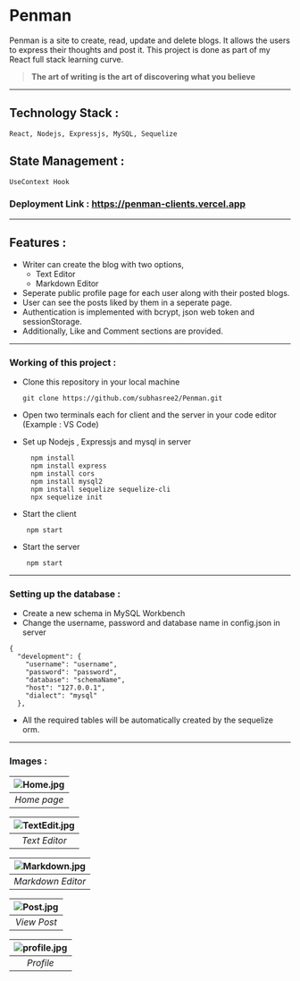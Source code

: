 # Penman 
Penman is a site to create, read, update and delete blogs. It allows the users to express their thoughts and post it. This project is done as part of my React full stack learning curve.

> **The art of writing is the art of discovering what you believe**
---
## Technology Stack :
    React, Nodejs, Expressjs, MySQL, Sequelize 
## State Management :
    UseContext Hook
### Deployment Link :   <a>https://penman-clients.vercel.app</a>
---
## Features :
- Writer can create the blog with two options,
    - Text Editor 
    - Markdown Editor
- Seperate public profile page for each user along with their posted blogs.
- User can see the posts liked by them in a seperate page.
- Authentication is implemented with bcrypt, json web token and sessionStorage.
- Additionally, Like and Comment sections are provided.

---

### Working of this project :
- Clone this repository in your local machine 

      git clone https://github.com/subhasree2/Penman.git
- Open two terminals each for client and the server in your code editor (Example : VS Code)
- Set up Nodejs , Expressjs and mysql in server

        npm install
        npm install express 
        npm install cors
        npm install mysql2
        npm install sequelize sequelize-cli
        npx sequelize init
        
- Start the client 

       npm start

- Start the server

       npm start
---

### Setting up the database :
- Create a new schema in MySQL Workbench 
- Change the username, password and database name in config.json in server
```
{
  "development": {
    "username": "username",
    "password": "password",
    "database": "schemaName",
    "host": "127.0.0.1",
    "dialect": "mysql"
  },
```
- All the required tables will be automatically created by the sequelize orm.
---

### Images :
| ![Home.jpg](https://user-images.githubusercontent.com/75073682/226891596-d074beb2-24dc-488e-9694-5b831d9042a8.png) | 
|:--:| 
| *Home page* |

| ![TextEdit.jpg](https://user-images.githubusercontent.com/75073682/226890352-e8922bf9-0f06-4c5c-a65f-04be144d80c9.png) | 
|:--:| 
| *Text Editor* |

| ![Markdown.jpg](https://user-images.githubusercontent.com/75073682/226890675-8df814b8-a9ac-4cfe-9d91-d295a6bc3cb5.png) | 
|:--:| 
| *Markdown Editor* |

| ![Post.jpg](https://user-images.githubusercontent.com/75073682/226892579-d58f3a19-5c4d-4a3f-af86-9e8028e0b139.png) | 
|:--:| 
| *View Post* |

| ![profile.jpg](https://user-images.githubusercontent.com/75073682/226893535-ccc329d1-7130-4db7-9135-ee7b5e5dccd7.png) | 
|:--:| 
| *Profile* |
